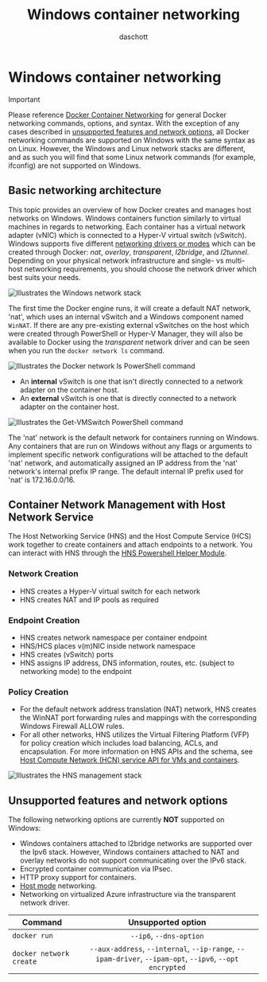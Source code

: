 ﻿---
title: Windows container networking
description: Gentle intro to architecture of Windows container networks.
keywords: docker, containers
author: daschott
ms.author: jgerend
ms.date: 08/13/2020
ms.topic: overview
ms.assetid: 538871ba-d02e-47d3-a3bf-25cda4a40965
---
# Windows container networking

>[!IMPORTANT]
>Please reference [Docker Container Networking](https://docs.docker.com/engine/userguide/networking/) for general Docker networking commands, options, and syntax. With the exception of any cases described in [unsupported features and network options](#unsupported-features-and-network-options), all Docker networking commands are supported on Windows with the same syntax as on Linux. However, the Windows and Linux network stacks are different, and as such you will find that some Linux network commands (for example, ifconfig) are not supported on Windows.

## Basic networking architecture

This topic provides an overview of how Docker creates and manages host networks on Windows. Windows containers function similarly to virtual machines in regards to networking. Each container has a virtual network adapter (vNIC) which is connected to a Hyper-V virtual switch (vSwitch). Windows supports five different [networking drivers or modes](./network-drivers-topologies.md) which can be created through Docker: *nat*, *overlay*, *transparent*, *l2bridge*, and *l2tunnel*. Depending on your physical network infrastructure and single- vs multi-host networking requirements, you should choose the network driver which best suits your needs.

![Illustrates the Windows network stack](media/windowsnetworkstack-simple.png)

The first time the Docker engine runs, it will create a default NAT network, 'nat', which uses an internal vSwitch and a Windows component named `WinNAT`. If there are any pre-existing external vSwitches on the host which were created through PowerShell or Hyper-V Manager, they will also be available to Docker using the *transparent* network driver and can be seen when you run the ``docker network ls`` command.

![Illustrates the Docker network ls PowerShell command](media/docker-network-ls.png)

- An **internal** vSwitch is one that isn't directly connected to a network adapter on the container host.
- An **external** vSwitch is one that is directly connected to a network adapter on the container host.

![Illustrates the Get-VMSwitch PowerShell command](media/get-vmswitch.png)

The 'nat' network is the default network for containers running on Windows. Any containers that are run on Windows without any flags or arguments to implement specific network configurations will be attached to the default 'nat' network, and automatically assigned an IP address from the 'nat' network's internal prefix IP range. The default internal IP prefix used for 'nat' is 172.16.0.0/16.

## Container Network Management with Host Network Service

The Host Networking Service (HNS) and the Host Compute Service (HCS) work together to create containers and attach endpoints to a network. You can interact with HNS through the [HNS Powershell Helper Module](https://www.powershellgallery.com/packages/HNS).

### Network Creation

- HNS creates a Hyper-V virtual switch for each network
- HNS creates NAT and IP pools as required

### Endpoint Creation

- HNS creates network namespace per container endpoint
- HNS/HCS places v(m)NIC inside network namespace
- HNS creates (vSwitch) ports
- HNS assigns IP address, DNS information, routes, etc. (subject to networking mode) to the endpoint

### Policy Creation

- For the default network address translation (NAT) network, HNS creates the WinNAT port forwarding rules and mappings with the corresponding Windows Firewall ALLOW rules.
- For all other networks, HNS utilizes the Virtual Filtering Platform (VFP) for policy creation which includes load balancing, ACLs, and encapsulation. For more information on HNS APIs and the schema, see [Host Compute Network (HCN) service API for VMs and containers](/windows-server/networking/technologies/hcn/hcn-top).

![Illustrates the HNS management stack](media/HNS-Management-Stack.png)

## Unsupported features and network options

The following networking options are currently **NOT** supported on Windows:

- Windows containers attached to l2bridge networks are supported over the Ipv6 stack. However, Windows containers attached to NAT and overlay networks do not support communicating over the IPv6 stack. 
- Encrypted container communication via IPsec.
- HTTP proxy support for containers.
- [Host mode](https://docs.docker.com/ee/ucp/interlock/config/host-mode-networking/) networking.
- Networking on virtualized Azure infrastructure via the transparent network driver.

| Command        | Unsupported option   |
|---------------|:--------------------:|
| ``docker run``|   ``--ip6``, ``--dns-option`` |
| ``docker network create``| ``--aux-address``, ``--internal``, ``--ip-range``, ``--ipam-driver``, ``--ipam-opt``, ``--ipv6``, ``--opt encrypted`` |
